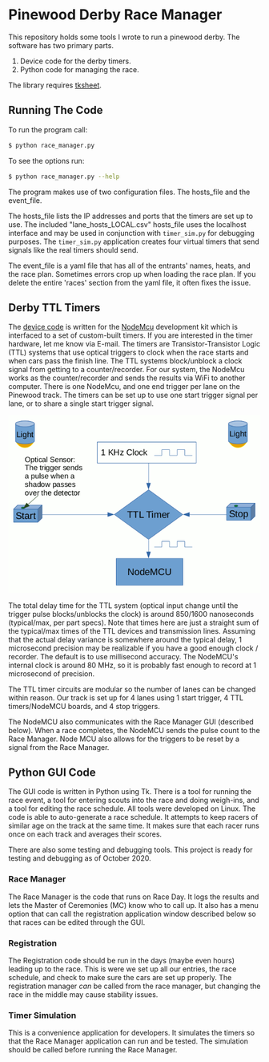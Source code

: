 # Pinewood Derby Race Manager

This repository holds some tools I wrote to run a pinewood derby. The software has two primary parts. 

1. Device code for the derby timers.
2. Python code for managing the race.

The library requires [tksheet](https://github.com/ragardner/tksheet).

## Running The Code

To run the program call:

``` bash
$ python race_manager.py
```

To see the options run:

``` bash
$ python race_manager.py --help
```

The program makes use of two configuration files. The hosts_file and the event_file. 

The hosts_file lists the IP addresses and ports that the timers are set up to use. The included "lane_hosts_LOCAL.csv" hosts_file uses the localhost interface and may be used in conjunction with `timer_sim.py` for debugging purposes. The `timer_sim.py` application creates four virtual timers that send signals like the real timers should send.

The event_file is a yaml file that has all of the entrants' names, heats, and the race plan. Sometimes errors crop up when loading the race plan. If you delete the entire 'races' section from the yaml file, it often fixes the issue.

## Derby TTL Timers

The [device code](NodeMCU_Code/DerbyTimerNodeMCU/DerbyTimerNodeMCU.ino) is written for the [NodeMcu](https://www.nodemcu.com/index_en.html) development kit which is interfaced to a set of custom-built timers. If you are interested in the timer hardware, let me know via E-mail. The timers are Transistor-Transistor Logic (TTL) systems that use optical triggers to clock when the race starts and when cars pass the finish line. The TTL systems block/unblock a clock signal from getting to a counter/recorder. For our system, the NodeMcu works as the counter/recorder and sends the results via WiFi to another computer. There is one NodeMcu, and one end trigger per lane on the Pinewood track. The timers can be set up to use one start trigger signal per lane, or to share a single start trigger signal.

![One Timer](Doc/DerbyTimer.gif)

The total delay time for the TTL system (optical input change until the trigger pulse blocks/unblocks the clock) is around 850/1600 nanoseconds (typical/max, per part specs). Note that times here are just a straight sum of the typical/max times of the TTL devices and transmission lines. Assuming that the actual delay variance is somewhere around the typical delay, 1 microsecond precision may be realizable if you have a good enough clock / recorder. The default is to use millisecond accuracy. The NodeMCU's internal clock is around 80 MHz, so it is probably fast enough to record at 1 microsecond of precision.

The TTL timer circuits are modular so the number of lanes can be changed within reason. Our track is set up for 4 lanes using 1 start trigger, 4 TTL timers/NodeMCU boards, and 4 stop triggers.

The NodeMCU also communicates with the Race Manager GUI (described below). When a race completes, the NodeMCU sends the pulse count to the Race Manager. Node MCU also allows for the triggers to be reset by a signal from the Race Manager.  

## Python GUI Code

The GUI code is written in Python using Tk. There is a tool for running the race event, a tool for entering scouts into the race and doing weigh-ins, and a tool for editing the race schedule. All tools were developed on Linux. The code is able to auto-generate a race schedule. It attempts to keep racers of similar age on the track at the same time. It makes sure that each racer runs once on each track and averages their scores. 

There are also some testing and debugging tools. This project is ready for testing and debugging as of October 2020.

### Race Manager

The Race Manager is the code that runs on Race Day. It logs the results and lets the Master of Ceremonies (MC) know who to call up. It also has a menu option that can call the registration application window described below so that races can be edited through the GUI.

### Registration

The Registration code should be run in the days (maybe even hours) leading up to the race. This is were we set up all our entries, the race schedule, and check to make sure the cars are set up properly. The registration manager *can* be called from the race manager, but changing the race in the middle may cause stability issues. 

### Timer Simulation

This is a convenience application for developers. It simulates the timers so that the Race Manager application can run and be tested. The simulation should be called before running the Race Manager. 


